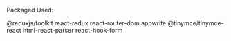 Packaged Used:

@reduxjs/toolkit react-redux react-router-dom appwrite @tinymce/tinymce-react html-react-parser react-hook-form